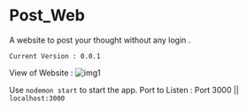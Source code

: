 # Post_Web

A website to post your thought without any login .

`Current Version : 0.0.1`

View of Website :
![img1](https://user-images.githubusercontent.com/79002186/168806226-18e3ab2e-f696-4c3e-8fe9-e6224a46935f.png)

Use `nodemon start` to start the app.
Port to Listen : Port 3000  ||  `localhost:3000`
